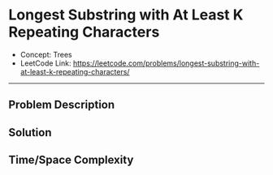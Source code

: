 # Longest Substring with At Least K Repeating Characters

- Concept: Trees
- LeetCode Link: https://leetcode.com/problems/longest-substring-with-at-least-k-repeating-characters/

---

## Problem Description

## Solution

## Time/Space Complexity


